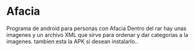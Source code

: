 # Afacia
Programa de android para personas con Afacia
Dentro del rar hay unas imagenes y un archivo XML que sirve para ordenar y dar categorias a la imagenes.
tambien esta la APK si desean instalarlo..
